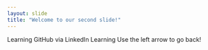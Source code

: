 ```yaml
---
layout: slide
title: "Welcome to our second slide!"
---
```

Learning GitHub via LinkedIn Learning
Use the left arrow to go back!